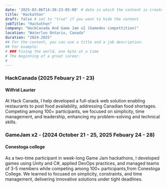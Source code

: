 ```yaml
---
date: '2025-03-06T14:30:23-05:00' # date in which the content is created - defaults to "today"
title: 'Hackathon'
draft: false # set to "true" if you want to hide the content 
jobTitle: "Hackathon"
company: "HackCanada And Game Jam x2 (Gamedev compettition)"
location: "Waterloo Ontario, Canada"
duration: "2024-2025"
## For the content, you can use a title and a job description.
## For example:
# ### Fixing the world, one byte at a time
# The beginning of a great career. 
# 
---
```


### HackCanada (2025 Febuary 21 - 23)
#### Wilfrid Laurier 
At Hack Canada, I help developed a full-stack web solution enabling restaurants to post food availability, addressing Canadian food shortages. 
Competing among 100+ participants, we focused on simplicity, time management, and leadership, enhancing my problem-solving and technical skills.

### GameJam x2 - (2024 October 21 - 25, 2025 Febuary 24 - 28) 
#### Conestoga college 
As a two-time participant in week-long Game Jam hackathons, I developed games using Unity and C#, applied DevOps practices, and managed teams of 3-5 members while competing among 100+ participants,from Conestoga College. 
We learned to focused on simplicity, constraints, and time management, delivering innovative solutions under tight deadlines.
